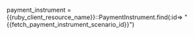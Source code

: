 payment_instrument = {{ruby_client_resource_name}}::PaymentInstrument.find(:id=> "{{fetch_payment_instrument_scenario_id}}")
